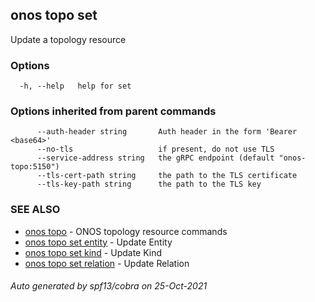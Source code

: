 ## onos topo set

Update a topology resource

### Options

```
  -h, --help   help for set
```

### Options inherited from parent commands

```
      --auth-header string       Auth header in the form 'Bearer <base64>'
      --no-tls                   if present, do not use TLS
      --service-address string   the gRPC endpoint (default "onos-topo:5150")
      --tls-cert-path string     the path to the TLS certificate
      --tls-key-path string      the path to the TLS key
```

### SEE ALSO

* [onos topo](onos_topo.md)	 - ONOS topology resource commands
* [onos topo set entity](onos_topo_set_entity.md)	 - Update Entity
* [onos topo set kind](onos_topo_set_kind.md)	 - Update Kind
* [onos topo set relation](onos_topo_set_relation.md)	 - Update Relation

###### Auto generated by spf13/cobra on 25-Oct-2021
